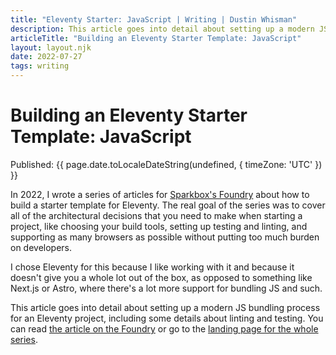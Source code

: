 ```yaml
---
title: "Eleventy Starter: JavaScript | Writing | Dustin Whisman"
description: This article goes into detail about setting up a modern JS bundling process for an Eleventy project, including some details about linting and testing.
articleTitle: "Building an Eleventy Starter Template: JavaScript"
layout: layout.njk
date: 2022-07-27
tags: writing
---
```


# Building an Eleventy Starter Template: JavaScript

<p>
  Published:
  <time datetime="{{ page.date.toISOString() }}">
    {{ page.date.toLocaleDateString(undefined, { timeZone: 'UTC' }) }}
  </time>
</p>

In 2022, I wrote a series of articles for [Sparkbox's
Foundry](https://sparkbox.com/foundry) about how to build a starter template for
Eleventy. The real goal of the series was to cover all of the architectural
decisions that you need to make when starting a project, like choosing your
build tools, setting up testing and linting, and supporting as many browsers as
possible without putting too much burden on developers.

I chose Eleventy for this because I like working with it and because it doesn't
give you a whole lot out of the box, as opposed to something like Next.js or
Astro, where there's a lot more support for bundling JS and such.

This article goes into detail about setting up a modern JS bundling process for
an Eleventy project, including some details about linting and testing. You can
read [the article on the
Foundry](https://sparkbox.com/foundry/building_javascript_into_my_github_starter_template_project)
or go to the [landing page for the whole
series](https://sparkbox.com/foundry/series/building_an_eleventy_starter_template).

